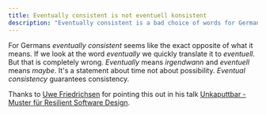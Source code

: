 ```yaml
---
title: Eventually consistent is not eventuell konsistent
description: "Eventually consistent is a bad choice of words for Germans since gut feeling leads to a bad translation."
---
```


For Germans *eventually consistent* seems like the exact opposite of what it means. If we look at the word *eventually* we quickly translate it to *eventuell*. But that is completely wrong. *Eventually* means *irgendwann* and *eventuell* means *maybe*. It's a statement about time not about possibility. *Eventual consistency* guarantees consistency.

Thanks to [Uwe Friedrichsen](https://twitter.com/ufried) for pointing this out in his talk [Unkaputtbar - Muster für Resilient Software Design]().
